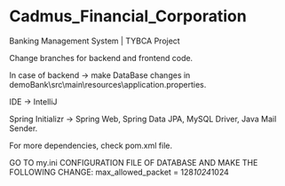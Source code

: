 # Cadmus_Financial_Corporation
Banking Management System | TYBCA Project

Change branches for backend and frontend code.

In case of backend -> make DataBase changes in demoBank\src\main\resources\application.properties.

IDE -> IntelliJ

Spring Initializr -> Spring Web, Spring Data JPA, MySQL Driver, Java Mail Sender. 

For more dependencies, check pom.xml file.

GO TO my.ini CONFIGURATION FILE OF DATABASE AND MAKE THE FOLLOWING CHANGE:
max_allowed_packet = 128*1024*1024

